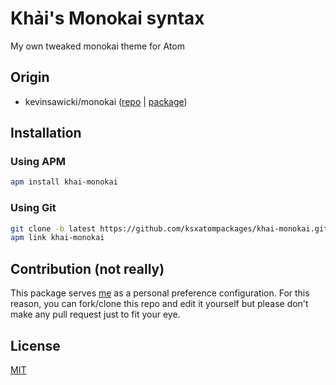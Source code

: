 # Khải's Monokai syntax
My own tweaked monokai theme for Atom

## Origin

 * kevinsawicki/monokai ([repo](https://github.com/kevinsawicki/monokai) | [package](https://atom.io/packages/monokai))

## Installation

### Using APM

```bash
apm install khai-monokai
```

### Using Git

```bash
git clone -b latest https://github.com/ksxatompackages/khai-monokai.git
apm link khai-monokai
```

## Contribution (not really)

This package serves [me](https://github.com/KSXGitHub) as a personal preference configuration. For this reason, you can fork/clone this repo and edit it yourself but please don't make any pull request just to fit your eye.

## License

[MIT](https://github.com/ksxatompackages/khai-monokai/blob/master/LICENSE.md)
